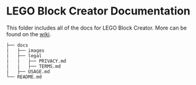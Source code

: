 # LEGO Block Creator Documentation

This folder includes all of the docs for LEGO Block Creator. More can be found on the [wiki](https://github.com/willtheorangeguy/LEGO-Block-Creator/wiki).

```text
├── docs
|   ├── images
|   ├── legal
|   |   ├── PRIVACY.md
|   |   ├── TERMS.md
|   ├── USAGE.md
└── README.md
```
